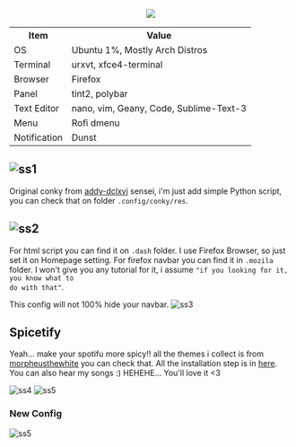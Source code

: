 <p align="center"><a name="top" href="https://github.com/ledleledle/dotfiles"><img src="https://raw.githubusercontent.com/ledleledle/dotfiles/master/logo.png"></a></p>

<table>
  <tr>
    <th>Item</th>
    <th>Value</th>
  </tr>
  <tr>
    <td>OS</td>
    <td>Ubuntu 1%, Mostly Arch Distros</td>
  </tr>
  <tr>
    <td>Terminal</td>
    <td>urxvt, xfce4-terminal</td>
  </tr>
  <tr>
    <td>Browser</td>
    <td>Firefox</td>
  </tr>
  <tr>
    <td>Panel</td>
    <td>tint2, polybar</td>
  </tr>
  <tr>
    <td>Text Editor</td>
    <td>nano, vim, Geany, Code, Sublime-Text-3</td>
  </tr>
  <tr>
    <td>Menu</td>
    <td>Rofi dmenu</td>
  </tr>
  <tr>
    <td>Notification</td>
    <td>Dunst</td>
  </tr>
</table>

![ss1](https://raw.githubusercontent.com/ledleledle/dotfiles/master/ss/2020-03-30-185645_1366x768_scrot.png)
-
Original conky from <a href="https://github.com/addy-dclxvi/conky-theme-collections/tree/master/sidekick">addy-dclxvi</a> sensei, i'm just add simple Python script, you can check that on folder <code>.config/conky/res</code>.

![ss2](https://raw.githubusercontent.com/ledleledle/dotfiles/master/ss/ArchLabs_2020-04-18-22_1366x768.png)
-
For html script you can find it on <code>.dash</code> folder. I use Firefox Browser, so just set it on Homepage setting. For firefox navbar you can find it in <code>.mozila</code> folder. I won't give you any tutorial for it, i assume <code>"if you looking for it, you know what to do with that"</code>.

This config will not 100% hide your navbar.
![ss3](https://raw.githubusercontent.com/ledleledle/dotfiles/master/mozila.gif)

Spicetify
-
Yeah... make your spotifu more spicy!! all the themes i collect is from <a href="https://github.com/morpheusthewhite/spicetify-themes">morpheusthewhite</a> you can check that. All the installation step is in <a href="https://github.com/khanhas/spicetify-cli">here</a>. You can also hear my songs :) HEHEHE... You'll love it <3

![ss4](https://raw.githubusercontent.com/ledleledle/dotfiles/master/ss/ArchLabs_2020-04-10-59_1366x768.png)
![ss5](https://raw.githubusercontent.com/ledleledle/dotfiles/master/ss/ArchLabs_2020-04-21-06_1343x719.png)

### New Config
![ss5](https://raw.githubusercontent.com/ledleledle/dotfiles/master/ss/ArchLabs_2020-07-07-36_1366x768.png)
